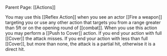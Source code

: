 Parent Page: [[Actions]]

You may use this [[Reflex Action]] when you see an actor [[Fire a weapon]] targeting you or use any other action that targets you from a range greater than 5ft or on the opening round of [[combat]]. When you use this action you may perform a [[Push to Cover]] action. If you end your action with full [[Cover]] the attack misses. If you end your action with less than full [[Cover]], but more than none, the attack is a partial hit, otherwise it is a direct hit.